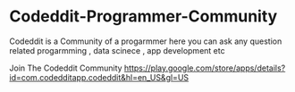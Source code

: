 # Codeddit-Programmer-Community
Codeddit is a Community of a progarmmer here you can ask any question related progarmming , data scinece , app development etc

Join The Codeddit Community
https://play.google.com/store/apps/details?id=com.codedditapp.codeddit&hl=en_US&gl=US
